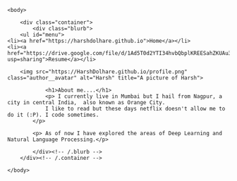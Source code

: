 
<html>
	
	<body>
		
		<div class="container">
    		<div class="blurb">
		<ul id="menu">
    <li><a href="https://harshdolhare.github.io">Home</a></li>
    <li><a href="https://drive.google.com/file/d/1Ad5T0d2YTI34hvbQbplKREESahZKUAu3/view?usp=sharing">Resume</a></li>
    
</ul>
		

		<img src="https://HarshDolhare.github.io/profile.png" class="author__avatar" alt="Harsh" title="A picture of Harsh">
		
        		<h1>About me....</h1>
				<p> I currently live in Mumbai but I hail from Nagpur, a city in central India,  also known as Orange City.
				I like to read but these days netflix doesn't allow me to do it (:P). I code sometimes.
			</p>
			
			<p> As of now I have explored the areas of Deep Learning and Natural Language Processing.</p>
			
    		</div><!-- /.blurb -->
		</div><!-- /.container -->
		
	</body>
</html>
